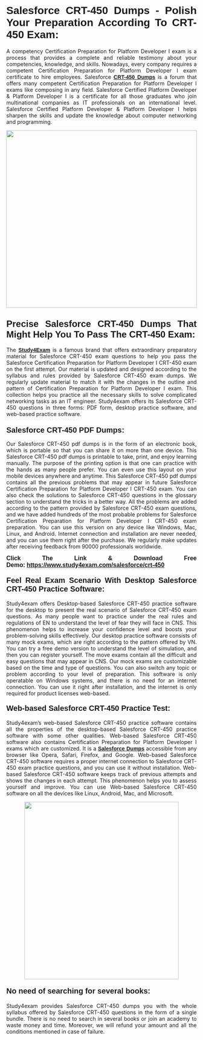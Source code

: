 <h1 style="text-align: justify;"><strong><span style="font-family:Lucida Sans Unicode,Lucida Grande,sans-serif;">Salesforce CRT-450 Dumps - Polish Your Preparation According To CRT-450 Exam:</span></strong></h1>

<p style="text-align: justify;">A competency Certification Preparation for Platform Developer I exam is a process that provides a complete and reliable testimony about your competencies, knowledge, and skills. Nowadays, every company requires a competent Certification Preparation for Platform Developer I exam certificate to hire employees. Salesforce <a href="https://www.study4exam.com/salesforce/crt-450-valid-dumps"><span style="font-family:Verdana,Geneva,sans-serif;"><strong>CRT-450 Dumps</strong></span></a> is a forum that offers many competent Certification Preparation for Platform Developer I exams like composing in any field. Salesforce Certified Platform Developer & Platform Developer I is a certificate for all those graduates who join multinational companies as IT professionals on an international level. Salesforce Certified Platform Developer & Platform Developer I helps sharpen the skills and update the knowledge about computer networking and programming.</p>

<p style="text-align: justify;"><a href="https://www.study4exam.com/salesforce/crt-450"><img alt="" src="https://www.thequestionanswers.com/wp-content/uploads/2022/06/S4E-Cert-Exams-Questions-Banner.webp" style="width: 100%; height: 470px;" /></a></p>

<h2 style="text-align: justify;"><span style="font-family:Lucida Sans Unicode,Lucida Grande,sans-serif;"><strong><span style="font-size:24px;">Precise Salesforce CRT-450 Dumps That Might Help You To Pass The CRT-450 Exam:</span></strong></span></h2>

<p style="text-align: justify;">The <a href="https://www.study4exam.com/"><span style="font-family:Lucida Sans Unicode,Lucida Grande,sans-serif;"><strong>Study4Exam</strong></span></a> is a famous brand that offers extraordinary preparatory material for Salesforce CRT-450 exam questions to help you pass the Salesforce Certification Preparation for Platform Developer I CRT-450 exam on the first attempt. Our material is updated and designed according to the syllabus and rules provided by Salesforce CRT-450 exam dumps. We regularly update material to match it with the changes in the outline and pattern of Certification Preparation for Platform Developer I exam. This collection helps you practice all the necessary skills to solve complicated networking tasks as an IT engineer. Study4exam offers its Salesforce CRT-450 questions in three forms: PDF form, desktop practice software, and web-based practice software. </p>

<h3 style="text-align: justify;"><strong><span style="font-size:20px;"><span style="font-family:Lucida Sans Unicode,Lucida Grande,sans-serif;">Salesforce CRT-450 PDF Dumps:</span></span></strong></h3>

<p style="text-align: justify;">Our Salesforce CRT-450 pdf dumps is in the form of an electronic book, which is portable so that you can share it on more than one device. This Salesforce CRT-450 pdf dumps is printable to take, print, and enjoy learning manually. The purpose of the printing option is that one can practice with the hands as many people prefer. You can even use this layout on your mobile devices anywhere and anytime. This Salesforce CRT-450 pdf dumps contains all the previous problems that may appear in future Salesforce Certification Preparation for Platform Developer I CRT-450 exam. You can also check the solutions to Salesforce CRT-450 questions in the glossary section to understand the tricks in a better way. All the problems are added according to the pattern provided by Salesforce CRT-450 exam questions, and we have added hundreds of the most probable problems for Salesforce Certification Preparation for Platform Developer I CRT-450 exam preparation. You can use this version on any device like Windows, Mac, Linux, and Android. Internet connection and installation are never needed, and you can use them right after the purchase. We regularly make updates after receiving feedback from 90000 professionals worldwide.</p>

<p style="text-align: justify;"><span style="font-family:Lucida Sans Unicode,Lucida Grande,sans-serif;"><strong><span style="font-size:16px;">Click The Link & Download Free Demo:</span></strong></span> <strong><span style="font-family:Lucida Sans Unicode,Lucida Grande,sans-serif;"><span style="font-size:16px;"><a href="https://www.study4exam.com/salesforce/crt-450">https://www.study4exam.com/salesforce/crt-450</a></span></span></strong></p>

<h4 style="text-align: justify;"><strong><span style="font-family:Lucida Sans Unicode,Lucida Grande,sans-serif;"><span style="font-size:20px;">Feel Real Exam Scenario With Desktop Salesforce CRT-450 Practice Software:</span></span></strong></h4>

<p style="text-align: justify;">Study4exam offers Desktop-based Salesforce CRT-450 practice software for the desktop to present the real scenario of Salesforce CRT-450 exam questions. As many people want to practice under the real rules and regulations of EN to understand the level of fear they will face in CNS. This phenomenon helps to increase your confidence level and boosts your problem-solving skills effectively. Our desktop practice software consists of many mock exams, which are right according to the pattern offered by VN. You can try a free demo version to understand the level of simulation, and then you can register yourself. The move exams contain all the difficult and easy questions that may appear in CNS. Our mock exams are customizable based on the time and type of questions. You can also switch any topic or problem according to your level of preparation. This software is only operatable on Windows systems, and there is no need for an internet connection. You can use it right after installation, and the internet is only required for product licenses web-based. </p>

<h4 style="text-align: justify;"><span style="font-family:Lucida Sans Unicode,Lucida Grande,sans-serif;"><strong><span style="font-size:20px;">Web-based Salesforce CRT-450 Practice Test:</span></strong></span></h4>

<p style="text-align: justify;">Study4exam’s web-based Salesforce CRT-450 practice software contains all the properties of the desktop-based Salesforce CRT-450 practice software with some other qualities. Web-based Salesforce CRT-450 software also contains Certification Preparation for Platform Developer I exams which are customized. It is a <a href="https://www.study4exam.com/salesforce-exams"><span style="font-family:Lucida Sans Unicode,Lucida Grande,sans-serif;"><strong>Salesforce Dumps</strong></span></a> accessible from any browser like Opera, Safari, Firefox, and Google. Web-based Salesforce CRT-450 software requires a proper internet connection to Salesforce CRT-450 exam practice questions, and you can use it without installation. Web-based Salesforce CRT-450 software keeps track of previous attempts and shows the changes in each attempt. This phenomenon helps you to assess yourself and improve. You can use Web-based Salesforce CRT-450 software on all the devices like Linux, Android, Mac, and Microsoft.</p>

<p style="text-align: center;"><a href="https://www.study4exam.com/salesforce/crt-450"><img alt="" src="https://www.thequestionanswers.com/wp-content/uploads/2022/06/S4E-Cert-Exams-Questions-Discount-Banner.webp" style="width: 90%; height: 470px;" /></a></p>

<h4 style="text-align: justify;"><span style="font-family:Lucida Sans Unicode,Lucida Grande,sans-serif;"><strong><span style="font-size:20px;">No need of searching for several books:</span></strong></span></h4>

<p style="text-align: justify;">Study4exam provides Salesforce CRT-450 dumps you with the whole syllabus offered by Salesforce CRT-450 questions in the form of a single bundle. There is no need to search in several books or join an academy to waste money and time. Moreover, we will refund your amount and all the conditions mentioned in case of failure.</p>
